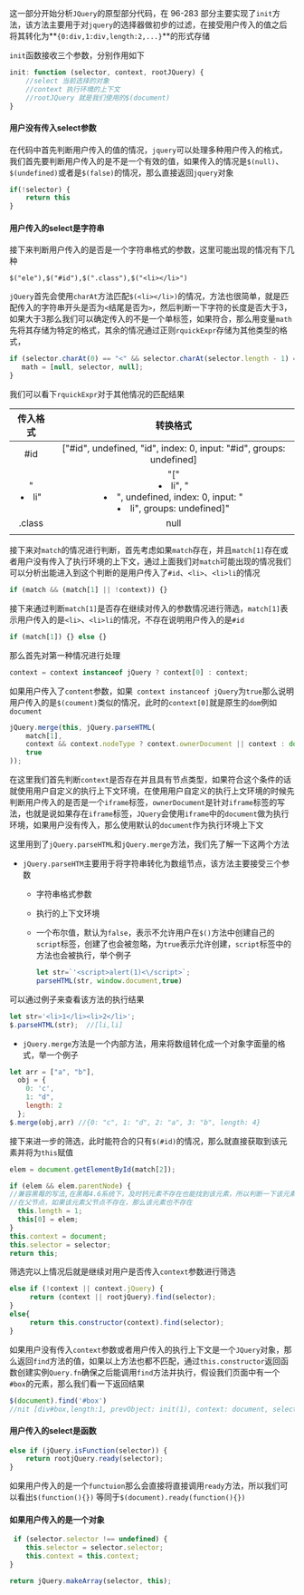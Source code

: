 这一部分开始分析`JQuery`的原型部分代码，在 96-283 部分主要实现了`init`方法，该方法主要用于对`jquery`的选择器做初步的过滤，在接受用户传入的值之后将其转化为**`{0:div,1:div,length:2,...}`**的形式存储

`init`函数接收三个参数，分别作用如下

```javascript
init: function (selector, context, rootJQuery) {
    //select 当前选择的对象
    //context 执行环境的上下文
    //rootJQuery 就是我们使用的$(document)
}
```

#### 用户没有传入select参数

在代码中首先判断用户传入的值的情况，`jquery`可以处理多种用户传入的格式，我们首先要判断用户传入的是不是一个有效的值，如果传入的情况是`$(null)`、`$(undefined)`或者是`$(false)`的情况，那么直接返回`jquery`对象

```javascript
if(!selector) {
    return this
}
```

#### 用户传入的select是字符串

接下来判断用户传入的是否是一个字符串格式的参数，这里可能出现的情况有下几种

```
$("ele"),$("#id"),$(".class"),$("<li></li>")
```

`jQuery`首先会使用`charAt`方法匹配`$(<li></li>)`的情况，方法也很简单，就是匹配传入的字符串开头是否为`<`结尾是否为`>`，然后判断一下字符的长度是否大于3，如果大于3那么我们可以确定传入的不是一个单标签，如果符合，那么用变量`math`先将其存储为特定的格式，其余的情况通过正则`rquickExpr`存储为其他类型的格式，

```javascript
if (selector.charAt(0) == "<" && selector.charAt(selector.length - 1) === ">" && selector.length >= 3) {
   math = [null, selector, null];
}
```

我们可以看下`rquickExpr`对于其他情况的匹配结果

| 传入格式 |                           转换格式                           |
| :------: | :----------------------------------------------------------: |
|   #id    | ["#id", undefined, "id", index: 0, input: "#id", groups: undefined] |
| "<li>li" | "["<li>li", "<li>", undefined, index: 0, input: "<li>li", groups: undefined]" |
|  .class  |                             null                             |
|          |                                                              |

接下来对`match`的情况进行判断，首先考虑如果`match`存在，并且`match[1]`存在或者用户没有传入了执行环境的上下文，通过上面我们对`match`可能出现的情况我们可以分析出能进入到这个判断的是用户传入了`#id`、`<li>`、`<li>li`的情况

```javascript
if (match && (match[1] || !context)) {}
```

接下来通过判断`match[1]`是否存在继续对传入的参数情况进行筛选，`match[1]`表示用户传入的是`<li>`、`<li>li`的情况，不存在说明用户传入的是`#id`

```javascript
if (match[1]) {} else {}
```

那么首先对第一种情况进行处理

```javascript
context = context instanceof jQuery ? context[0] : context;
```

如果用户传入了`content`参数，如果` context instanceof jQuery`为`true`那么说明用户传入的是`$(coument)`类似的情况，此时的`context[0]`就是原生的`dom`例如`document`

```javascript
jQuery.merge(this, jQuery.parseHTML(
	match[1],
	context && context.nodeType ? context.ownerDocument || context : document,
	true
));
```

在这里我们首先判断`context`是否存在并且具有节点类型，如果符合这个条件的话就使用用户自定义的执行上下文环境，在使用用户自定义的执行上文环境的时候先判断用户传入的是否是一个`iframe`标签，`ownerDocument`是针对`iframe`标签的写法，也就是说如果存在`iframe`标签，`JQuery`会使用`iframe`中的`document`做为执行环境，如果用户没有传入，那么使用默认的`document`作为执行环境上下文

 这里用到了`jQuery.parseHTML`和`jQuery.merge`方法，我们先了解一下这两个方法

* `jQuery.parseHTM`主要用于将字符串转化为数组节点，该方法主要接受三个参数

  * 字符串格式参数

  * 执行的上下文环境

  * 一个布尔值，默认为`false`，表示不允许用户在`$()`方法中创建自己的`script`标签，创建了也会被忽略，为`true`表示允许创建，`script`标签中的方法也会被执行，举个例子

    ```javascript
    let str=`'<script>alert(1)<\/script>`;
    parseHTML(str, window.document,true)
    ```

可以通过例子来查看该方法的执行结果

```javascript
let str='<li>1</li><li>2</li>';
$.parseHTML(str);  //[li,li]
```

* `jQuery.merge`方法是一个内部方法，用来将数组转化成一个对象字面量的格式，举一个例子

```javascript
let arr = ["a", "b"],
  obj = {
  	0: 'c',
  	1: "d",
  	length: 2
  };
$.merge(obj,arr) //{0: "c", 1: "d", 2: "a", 3: "b", length: 4}
```

接下来进一步的筛选，此时能符合的只有`$(#id)`的情况，那么就直接获取到该元素并将为`this`赋值

  ```javascript
elem = document.getElementById(match[2]);

if (elem && elem.parentNode) {
//兼容黑莓的写法,在黑莓4.6系统下，及时钙元素不存在也能找到该元素，所以判断一下该元素存不存
//在父节点，如果该元素父节点不存在，那么该元素也不存在
	this.length = 1;
	this[0] = elem;
}
this.context = document;
this.selector = selector;
return this;
  ```

筛选完以上情况后就是继续对用户是否传入`context`参数进行筛选

```javascript
else if (!context || context.jQuery) {
     return (context || rootjQuery).find(selector);
}
else{
     return this.constructor(context).find(selector);
}
```

如果用户没有传入`context`参数或者用户传入的执行上下文是一个`JQuery`对象，那么返回`find`方法的值，如果以上方法也都不匹配，通过`this.constructor`返回函数创建实例`Query.fn`确保之后能调用`find`方法并执行，假设我们页面中有一个`#box`的元素，那么我们看一下返回结果

```javascript
$(document).find('#box')
//nit [div#box,length:1, prevObject: init(1), context: document, selector: "#box"]
```

#### 用户传入的select是函数

```javascript
else if (jQuery.isFunction(selector)) {
    return rootjQuery.ready(selector);
}
```

如果用户传入的是一个`functuion`那么会直接将直接调用`ready`方法，所以我们可以看出`$(function(){})` 等同于`$(document).ready(function(){})`

#### 如果用户传入的是一个对象

```javascript
 if (selector.selector !== undefined) {
	this.selector = selector.selector;
	this.context = this.context;
}

return jQuery.makeArray(selector, this);
```



  

  

